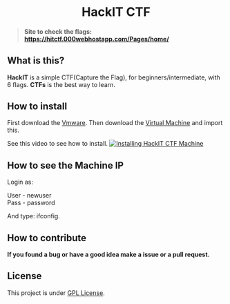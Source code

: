 <h1 align="center"> HackIT CTF </h1>

>#### Site to check the flags: https://hitctf.000webhostapp.com/Pages/home/

## What is this?
**HackIT** is a simple CTF(Capture the Flag), for beginners/intermediate, with 6 flags.
**CTFs** is the best way to learn.

## How to install
First download the [Vmware](https://www.vmware.com/br/products/workstation-player/workstation-player-evaluation.html). Then download the [Virtual Machine](https://drive.google.com/drive/folders/1fg0Bn-TGPOVmLEihCaj4TyD1geFrWLZq?usp=sharing) and import this.

See this video to see how to install.
[![Installing HackIT CTF Machine]()](asdad)

## How to see the Machine IP
Login as:

User - newuser                                                                                                                          
Pass - password

And type: ifconfig.

## How to contribute
**If you found a bug or have a good idea make a issue or a pull request.**

## License
This project is under [GPL License](LICENSE).
